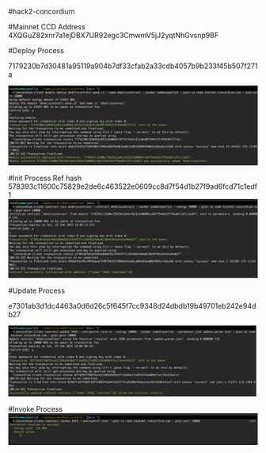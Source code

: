 #hack2-concordium

#Mainnet CCD Address 
4XQGuZ82xnr7a1ejDBX7UR92egc3CmwmV5jJ2yqtNhGvsnp9BF

#Deploy Process

7179230b7d30481a95119a904b7df33cfab2a33cdb4057b9b233f45b507f271a

![ScreenShot](/snaps/1.png)

#Init Process
Ref hash
578393c11600c75829e2de6c463522e0609cc8d7f54d1b27f9ad6fcd71c1edf1
![ScreenShot](/snaps/2.png)

#Update Process

e7301ab3d1dc4463a0d6d26c5f645f7cc9348d24dbdb19b49701eb242e94db27

![ScreenShot](/snaps/3.png)

#Invoke Process
![ScreenShot](/snaps/4.png)
